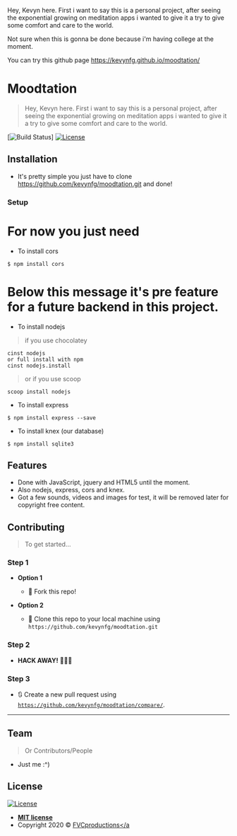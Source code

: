 Hey, Kevyn here. First i want to say this is a personal project, after seeing the exponential growing on meditation apps i wanted to give it a try to give some comfort and care to the world.

Not sure when this is gonna be done because i'm having college at the moment.

You can try this github page https://kevynfg.github.io/moodtation/

# Moodtation

>Hey, Kevyn here. First i want to say this is a personal project, after seeing the exponential growing on meditation apps i wanted to give it a try to give some comfort and care to the world.

[![Build Status](http://img.shields.io/travis/badges/badgerbadgerbadger.svg?style=flat-square)] [![License](http://img.shields.io/:license-mit-blue.svg?style=flat-square)](http://badges.mit-license.org)

## Installation

- It's pretty simple you just have to clone https://github.com/kevynfg/moodtation.git and done!

### Setup

# For now you just need 

- To install cors

```shell
$ npm install cors
```
# Below this message it's pre feature for a future backend in this project.

- To install nodejs

> if you use chocolatey

```shell
cinst nodejs
or full install with npm
cinst nodejs.install
```

> or if you use scoop

```shell
scoop install nodejs
```

- To install express

```shell
$ npm install express --save
```

- To install knex (our database)

```shell
$ npm install sqlite3
```

## Features
- Done with JavaScript, jquery and HTML5 until the moment.
- Also nodejs, express, cors and knex.
- Got a few sounds, videos and images for test, it will be removed later for copyright free content.

## Contributing

> To get started...

### Step 1

- **Option 1**
    - 🍴 Fork this repo!

- **Option 2**
    - 👯 Clone this repo to your local machine using `https://github.com/kevynfg/moodtation.git`

### Step 2

- **HACK AWAY!** 🔨🔨🔨

### Step 3

- 🔃 Create a new pull request using <a href="https://github.com/kevynfg/moodtation/compare/" target="_blank">`https://github.com/kevynfg/moodtation/compare/`</a>.

---

## Team

> Or Contributors/People
- Just me :^)

## License

[![License](http://img.shields.io/:license-mit-blue.svg?style=flat-square)](http://badges.mit-license.org)

- **[MIT license](http://opensource.org/licenses/mit-license.php)**
- Copyright 2020 © <a href="http://fvcproductions.com" target="_blank">FVCproductions</a
